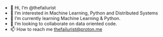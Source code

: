 - 👋 Hi, I’m @thefailurist
- 👀 I’m interested in Machine Learning, Python and Distributed Systems
- 🌱 I’m currently learning Machine Learning & Python.
- 💞️ I’m looking to collaborate on data oriented code.
- 📫 How to reach me thefailurist@proton.me

<!---
thefailurist/thefailurist is a ✨ special ✨ repository because its `README.md` (this file) appears on your GitHub profile.
You can click the Preview link to take a look at your changes.
--->
